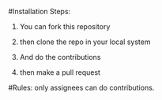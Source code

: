 #Installation Steps:

1. You can fork this repository 

2. then clone the repo in your local system

3. And do the contributions 

4. then make a pull request

#Rules:
only assignees can do contributions.
